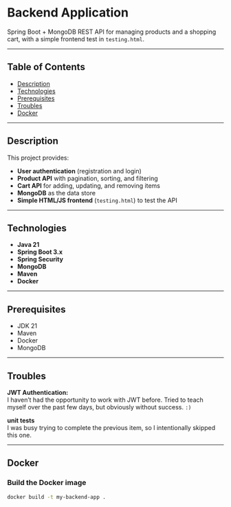 # Backend Application

Spring Boot + MongoDB REST API for managing products and a shopping cart, with a simple frontend test in `testing.html`.

---

## Table of Contents

- [Description](#description)  
- [Technologies](#technologies)  
- [Prerequisites](#prerequisites)  
- [Troubles](#troubles)  
- [Docker](#docker)  

---

## Description

This project provides:

- **User authentication** (registration and login)  
- **Product API** with pagination, sorting, and filtering  
- **Cart API** for adding, updating, and removing items  
- **MongoDB** as the data store  
- **Simple HTML/JS frontend** (`testing.html`) to test the API  

---

## Technologies

- **Java 21**  
- **Spring Boot 3.x**  
- **Spring Security**  
- **MongoDB**  
- **Maven**  
- **Docker**  

---

## Prerequisites

- JDK 21  
- Maven  
- Docker  
- MongoDB  

---

## Troubles

**JWT Authentication:**  
I haven’t had the opportunity to work with JWT before. Tried to teach myself over the past few days, but obviously without success. `:)`

**unit tests**  
I was busy trying to complete the previous item, so I intentionally skipped this one.  

---

## Docker

### Build the Docker image  
```bash
docker build -t my-backend-app .
